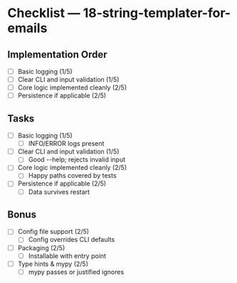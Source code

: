 # Checklist — 18-string-templater-for-emails

## Implementation Order
- [ ] Basic logging (1/5)
- [ ] Clear CLI and input validation (1/5)
- [ ] Core logic implemented cleanly (2/5)
- [ ] Persistence if applicable (2/5)

## Tasks

- [ ] Basic logging (1/5)
  - [ ] INFO/ERROR logs present

- [ ] Clear CLI and input validation (1/5)
  - [ ] Good --help; rejects invalid input

- [ ] Core logic implemented cleanly (2/5)
  - [ ] Happy paths covered by tests

- [ ] Persistence if applicable (2/5)
  - [ ] Data survives restart

## Bonus

- [ ] Config file support (2/5)
  - [ ] Config overrides CLI defaults

- [ ] Packaging (2/5)
  - [ ] Installable with entry point

- [ ] Type hints & mypy (2/5)
  - [ ] mypy passes or justified ignores
